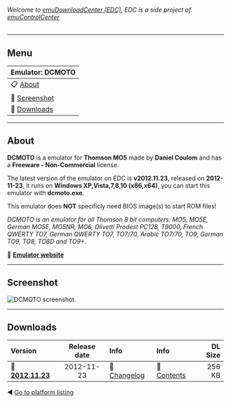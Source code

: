 ###### Welcome to [emuDownloadCenter (EDC)](https://github.com/PhoenixInteractiveNL/emuDownloadCenter/wiki/), EDC is a side project of [emuControlCenter](https://github.com/PhoenixInteractiveNL/emuControlCenter/wiki/)
***
## Menu
| **Emulator: DCMOTO** |
|:---------|
| :clipboard: [About](#about) |
| :sunrise: [Screenshot](#screenshot) |
| :floppy_disk: [Downloads](#downloads) |
***
## About
**DCMOTO** is a emulator for **Thomson MO5** made by **Daniel Coulom** and has a **Freeware - Non-Commercial** license.

The latest version of the emulator on EDC is **v2012.11.23**, released on **2012-11-23**, it runs on **Windows XP,Vista,7,8,10 (x86,x64)**, you can start this emulator with **dcmoto.exe**.

This emulator does **NOT** specificly need BIOS image(s) to start ROM files!

_DCMOTO is an emulator for all Thomson 8 bit computers: MO5, MO5E, German MO5E, MO5NR, MO6, Olivetti Prodest PC128, T9000, French QWERTY TO7, German QWERTY TO7, TO7/70, Arabic TO7/70, TO9, German TO9, TO8, TO8D and TO9+._

:link: [**Emulator website**](http://dcmoto.free.fr)
***
## Screenshot
![](https://raw.githubusercontent.com/PhoenixInteractiveNL/emuDownloadCenter/master/hooks/dcmoto/screen.jpg "DCMOTO screenshot.")
***
## Downloads
| Version  | Release date  | Info       | Info       | DL Size    |
|:---------|:-------------:|:-----------|:-----------|-----------:|
| :floppy_disk: [**2012.11.23**](https://github.com/PhoenixInteractiveNL/edc-repo0004/raw/master/gens/2012.11.23.7z) | 2012-11-23 | :page_facing_up: [Changelog](https://github.com/PhoenixInteractiveNL/edc-repo0004/blob/master/dcmoto/2012.11.23_changelog.txt) | :mag_right: [Contents](https://github.com/PhoenixInteractiveNL/edc-repo0004/blob/master/dcmoto/2012.11.23_contents.txt) | 256 KB |

:arrow_backward: [Go to platform listing](https://github.com/PhoenixInteractiveNL/emuDownloadCenter/wiki/EDC-Platform-List)
